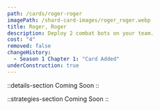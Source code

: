 ```yaml
---
path: /cards/roger-roger
imagePath: /shard-card-images/roger_roger.webp
title: Roger, Roger
description: Deploy 2 combat bots on your team.
cost: "4"
removed: false
changeHistory:
  - Season 1 Chapter 1: "Card Added"
underConstruction: true
---
```


::details-section
Coming Soon
::

::strategies-section
Coming Soon
::

